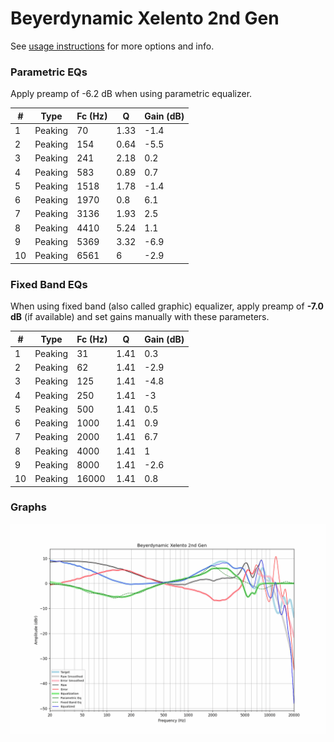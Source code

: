 # Beyerdynamic Xelento 2nd Gen
See [usage instructions](https://github.com/jaakkopasanen/AutoEq#usage) for more options and info.

### Parametric EQs
Apply preamp of -6.2 dB when using parametric equalizer.

|   # | Type    |   Fc (Hz) |    Q |   Gain (dB) |
|-----|---------|-----------|------|-------------|
|   1 | Peaking |        70 | 1.33 |        -1.4 |
|   2 | Peaking |       154 | 0.64 |        -5.5 |
|   3 | Peaking |       241 | 2.18 |         0.2 |
|   4 | Peaking |       583 | 0.89 |         0.7 |
|   5 | Peaking |      1518 | 1.78 |        -1.4 |
|   6 | Peaking |      1970 | 0.8  |         6.1 |
|   7 | Peaking |      3136 | 1.93 |         2.5 |
|   8 | Peaking |      4410 | 5.24 |         1.1 |
|   9 | Peaking |      5369 | 3.32 |        -6.9 |
|  10 | Peaking |      6561 | 6    |        -2.9 |

### Fixed Band EQs
When using fixed band (also called graphic) equalizer, apply preamp of **-7.0 dB** (if available) and set gains manually with these parameters.

|   # | Type    |   Fc (Hz) |    Q |   Gain (dB) |
|-----|---------|-----------|------|-------------|
|   1 | Peaking |        31 | 1.41 |         0.3 |
|   2 | Peaking |        62 | 1.41 |        -2.9 |
|   3 | Peaking |       125 | 1.41 |        -4.8 |
|   4 | Peaking |       250 | 1.41 |        -3   |
|   5 | Peaking |       500 | 1.41 |         0.5 |
|   6 | Peaking |      1000 | 1.41 |         0.9 |
|   7 | Peaking |      2000 | 1.41 |         6.7 |
|   8 | Peaking |      4000 | 1.41 |         1   |
|   9 | Peaking |      8000 | 1.41 |        -2.6 |
|  10 | Peaking |     16000 | 1.41 |         0.8 |

### Graphs
![](./Beyerdynamic%20Xelento%202nd%20Gen.png)
